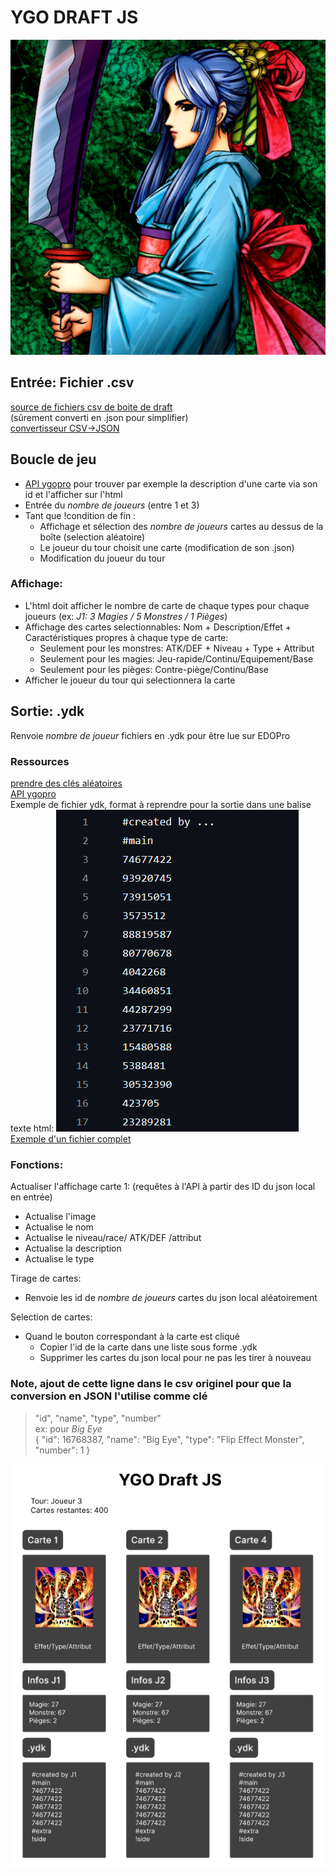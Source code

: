 # YGO DRAFT JS
![Beautiful Headhuntress](/media/logo.jpg)

## Entrée: Fichier .csv
[source de fichiers csv de boite de draft](https://ygoprodeck.com/cube/)  
(sûrement converti en .json pour simplifier)  
[convertisseur CSV->JSON](https://csvjson.com/csv2json)

## Boucle de jeu
- [API ygopro](https://ygoprodeck.com/api-guide/) pour trouver par exemple la description d'une carte via son id et l'afficher sur l'html
- Entrée du *nombre de joueurs* (entre 1 et 3)
- Tant que !condition de fin :
    - Affichage et sélection des *nombre de joueurs* cartes au dessus de la boîte (selection aléatoire)
    - Le joueur du tour choisit une carte (modification de son .json)
    - Modification du joueur du tour

### Affichage:
- L'html doit afficher le nombre de carte de chaque types pour chaque joueurs
(ex: *J1: 3 Magies / 5 Monstres / 1 Pièges*)
- Affichage des cartes selectionnables: Nom + Description/Effet + Caractéristiques propres à chaque type de carte:
    - Seulement pour les monstres: ATK/DEF + Niveau + Type + Attribut
    - Seulement pour les magies: Jeu-rapide/Continu/Equipement/Base
    - Seulement pour les pièges: Contre-piège/Continu/Base
- Afficher le joueur du tour qui selectionnera la carte

## Sortie: .ydk
Renvoie *nombre de joueur* fichiers en .ydk pour être lue sur EDOPro

### Ressources
[prendre des clés aléatoires](https://developer.mozilla.org/fr/docs/Web/JavaScript/Reference/Global_Objects/Object/keys)  
[API ygopro](https://ygoprodeck.com/api-guide/)  
Exemple de fichier ydk, format à reprendre pour la sortie dans une balise texte html:
![Exemple de fichier ydk](/media/ydk.png)
[Exemple d'un fichier complet](https://github.com/Larikk/ygo-ydk-files/blob/main/deck/STA03%20Joey.ydk)
### Fonctions:

Actualiser l'affichage carte 1: (requêtes à l'API à partir des ID du json local en entrée)
- Actualise l'image
- Actualise le nom
- Actualise le niveau/race/ ATK/DEF /attribut
- Actualise la description
- Actualise le type

Tirage de cartes:
- Renvoie les id de *nombre de joueurs* cartes du json local aléatoirement

Selection de cartes:
- Quand le bouton correspondant à la carte est cliqué
    - Copier l'id de la carte dans une liste sous forme .ydk
    - Supprimer les cartes du json local pour ne pas les tirer à nouveau

### Note, ajout de cette ligne dans le csv originel pour que la conversion en JSON l'utilise comme clé
> "id", "name", "type", "number"  
ex: pour *Big Eye*  
{
    "id": 16768387,
    "name": "Big Eye",
    "type": "Flip Effect Monster",
    "number": 1
}


![Maquette du rendu final](/media/figma.png)
